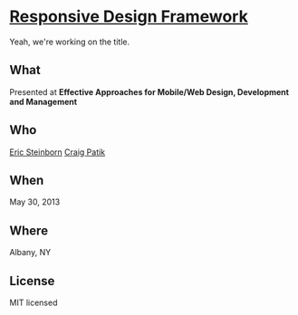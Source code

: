 # [Responsive Design Framework](http://esteinborn.github.io/excelsior-presentation/)

Yeah, we're working on the title.

## What

Presented at **Effective Approaches for Mobile/Web Design, Development and Management**

## Who

[Eric Steinborn](http://github.com/esteinborn)
[Craig Patik](http://github.com/cpatik)

## When

May 30, 2013

## Where

Albany, NY

## License

MIT licensed

